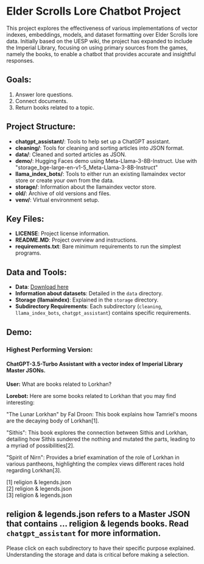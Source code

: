 

# Elder Scrolls Lore Chatbot Project

This project explores the effectiveness of various implementations of vector indexes, embeddings, models, and dataset formatting over Elder Scrolls lore data. Initially based on the UESP wiki, the project has expanded to include the Imperial Library, focusing on using primary sources from the games, namely the books, to enable a chatbot that provides accurate and insightful responses.

## Goals:
1. Answer lore questions.
2. Connect documents.
3. Return books related to a topic.

## Project Structure:
- **chatgpt_assistant/**: Tools to help set up a ChatGPT assistant.
- **cleaning/**: Tools for cleaning and sorting articles into JSON format.
- **data/**: Cleaned and sorted articles as JSON.
- **demo/**: Hugging Faces demo using Meta-Llama-3-8B-Instruct. Use with "storage_bge-large-en-v1-5_Meta-Llama-3-8B-Instruct"
- **llama_index_bots/**: Tools to either run an existing llamaindex vector store or create your own from the data.
- **storage/**: Information about the llamaindex vector store.
- **old/**: Archive of old versions and files.
- **venv/**: Virtual environment setup.

## Key Files:
- **LICENSE**: Project license information.
- **README.MD**: Project overview and instructions.
- **requirements.txt**: Bare minimum requirements to run the simplest programs.

## Data and Tools:
- **Data**: [Download here](https://www.mediafire.com/folder/wljfkqy6kxcpu/elderscrolls_lore_bot)
- **Information about datasets**: Detailed in the `data` directory.
- **Storage (llamaindex)**: Explained in the `storage` directory.
- **Subdirectory Requirements**: Each subdirectory (`cleaning`, `llama_index_bots`, `chatgpt_assistant`) contains specific requirements.

## Demo:
### Highest Performing Version:
#### ChatGPT-3.5-Turbo Assistant with a vector index of Imperial Library Master JSONs.

**User:** What are books related to Lorkhan?

**Lorebot:**
Here are some books related to Lorkhan that you may find interesting:

"The Lunar Lorkhan" by Fal Droon: This book explains how Tamriel's moons are the decaying body of Lorkhan[1].

"Sithis": This book explores the connection between Sithis and Lorkhan, detailing how Sithis sundered the nothing and mutated the parts, leading to a myriad of possibilities[2].

"Spirit of Nirn": Provides a brief examination of the role of Lorkhan in various pantheons, highlighting the complex views different races hold regarding Lorkhan[3].

[1] religion & legends.json  
[2] religion & legends.json  
[3] religion & legends.json

religion & legends.json refers to a Master JSON that contains ... religion & legends books. Read `chatgpt_assistant` for more information.
---

Please click on each subdirectory to have their specific purpose explained. Understanding the storage and data is critical before making a selection.
